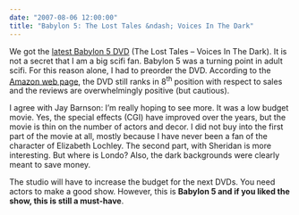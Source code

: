 ```yaml
---
date: "2007-08-06 12:00:00"
title: "Babylon 5: The Lost Tales &ndash; Voices In The Dark"
---
```




We got the [latest Babylon 5 DVD](https://www.amazon.com/gp/product/B000PHX8RA?ie=UTF8&#038;tag=daniellemires-20&#038;linkCode=as2&#038;camp=211189&#038;creative=374929&#038;creativeASIN=B000PHX8RA) (The Lost Tales &#8211; Voices In The Dark). It is not a secret that I am a big scifi fan. Babylon 5 was a turning point in adult scifi. For this reason alone, I had to preorder the DVD. According to the [Amazon web page](https://www.amazon.com/gp/product/B000PHX8RA?ie=UTF8&#038;tag=daniellemires-20&#038;linkCode=as2&#038;camp=211189&#038;creative=374929&#038;creativeASIN=B000PHX8RA), the DVD still ranks in 8<sup>th</sup> position with respect to sales and the reviews are overwhelmingly positive (but cautious).

I agree with Jay Barnson: I&rsquo;m really hoping to see more. It was a low budget movie. Yes, the special effects (CGI) have improved over the years, but the movie is thin on the number of actors and decor. I did not buy into the first part of the movie at all, mostly because I have never been a fan of the character of Elizabeth Lochley. The second part, with Sheridan is more interesting. But where is Londo? Also, the dark backgrounds were clearly meant to save money.

The studio will have to increase the budget for the next DVDs. You need actors to make a good show. However, this is __Babylon 5 and if you liked the show, this is still a must-have__.
